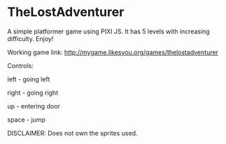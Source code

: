 # TheLostAdventurer
A simple platformer game using PIXI JS.
It has 5 levels with increasing difficulty.
Enjoy!

Working game link:
http://mygame.likesyou.org/games/thelostadventurer


Controls:

left    - going left

right   - going right

up      - entering door

space   - jump



DISCLAIMER: Does not own the sprites used.
